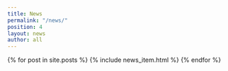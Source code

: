 ```yaml
---
title: News
permalink: "/news/"
position: 4
layout: news
author: all
---
```


{% for post in site.posts %}
  {% include news_item.html %}
{% endfor %}
